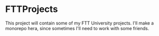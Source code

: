 # FTTProjects
This project will contain some of my FTT University projects. I'll make a monorepo hera, since sometimes I'll need to work with some friends.
